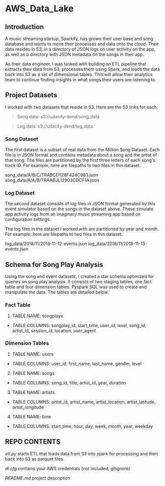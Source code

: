 # AWS_Data_Lake ##
## Introduction
A music streaming startup, Sparkify, has grown their user base and song database and wants to move their processes and data onto the cloud. Their data resides in S3, in a directory of JSON logs on user activity on the app, as well as a directory with JSON metadata on the songs in their app.

As their data engineer, I was tasked with building an ETL pipeline that extracts their data from S3, processes them using Spark, and loads the data back into S3 as a set of dimensional tables. This will allow their analytics team to continue finding insights in what songs their users are listening to.


## Project Datasets
I worked with two datasets that reside in S3. Here are the S3 links for each:

>Song data: s3://udacity-dend/song_data

>Log data: s3://udacity-dend/log_data

### Song Dataset
The first dataset is a subset of real data from the Million Song Dataset. Each file is in JSON format and contains metadata about a song and the artist of that song. The files are partitioned by the first three letters of each song's track ID. For example, here are filepaths to two files in this dataset.

song_data/A/B/C/TRABCEI128F424C983.json
song_data/A/A/B/TRAABJL12903CDCF1A.json

### Log Dataset
The second dataset consists of log files in JSON format generated by this event simulator based on the songs in the dataset above. These simulate app activity logs from an imaginary music streaming app based on configuration settings.

The log files in the dataset I worked with are partitioned by year and month. For example, here are filepaths to two files in this dataset.

log_data/2018/11/2018-11-12-events.json
log_data/2018/11/2018-11-13-events.json

## Schema for Song Play Analysis
Using the song and event datasets, I created a star schema optimized for queries on song play analysis. It consists of two staging tables, one fact table and four dimension tables. Pyspark SQL was used to create and manipulate the data. The tables are detailed below:

### Fact Table
1. TABLE NAME: songplays
- TABLE COLUMNS: songplay_id, start_time, user_id, level, song_id, artist_id, session_id, location, user_agent


### Dimension Tables
1. TABLE NAME: users
- TABLE COLUMNS: user_id, first_name, last_name, gender, level

2. TABLE NAME: songs
- TABLE COLUMNS: song_id, title, artist_id, year, duration

3. TABLE NAME: artists  
- TABLE COLUMNS: artist_id, artist_name, artist_location, artist_latitude, artist_longitude

4. TABLE NAME: time
- TABLE COLUMNS: start_time, hour, day, week, month, year, weekday

## REPO CONTENTS

*etl.py* starts ETL that loads data from S3 into spark for processing and then back into S3 as parquet files.

*dl.cfg* contains your AWS credentials (not included, gitignore)

*README.md* project description
